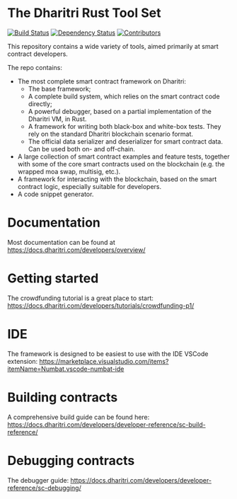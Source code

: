 # The Dharitri Rust Tool Set


[![Build Status](https://img.shields.io/github/actions/workflow/status/dharitri/drt-sdk-rs/actions.yml?branch=master)](https://github.com/TerraDharitri/drt-sdk-rs/actions/workflows/actions.yml?query=branch%3Amaster) [![Dependency Status](https://deps.rs/repo/github/dharitri/drt-sdk-rs/status.svg)](https://deps.rs/repo/github/dharitri/drt-sdk-rs) [![Contributors](https://img.shields.io/github/contributors/dharitri/drt-sdk-rs)](https://github.com/TerraDharitri/drt-sdk-rs/graphs/contributors)

This repository contains a wide variety of tools, aimed primarily at smart contract developers.

The repo contains:
- The most complete smart contract framework on Dharitri:
    - The base framework;
    - A complete build system, which relies on the smart contract code directly;
    - A powerful debugger, based on a partial implementation of the Dharitri VM, in Rust.
    - A framework for writing both black-box and white-box tests. They rely on the standard Dharitri blockchain scenario format.
    - The official data serializer and deserializer for smart contract data. Can be used both on- and off-chain.
- A large collection of smart contract examples and feature tests, together with some of the core smart contracts used on the blockchain (e.g. the wrapped moa swap, multisig, etc.).
- A framework for interacting with the blockchain, based on the smart contract logic, especially suitable for developers.
- A code snippet generator.

# Documentation

Most documentation can be found at https://docs.dharitri.com/developers/overview/

# Getting started

The crowdfunding tutorial is a great place to start: https://docs.dharitri.com/developers/tutorials/crowdfunding-p1/

# IDE

The framework is designed to be easiest to use with the IDE VSCode extension: https://marketplace.visualstudio.com/items?itemName=Numbat.vscode-numbat-ide

# Building contracts

A comprehensive build guide can be found here: https://docs.dharitri.com/developers/developer-reference/sc-build-reference/

# Debugging contracts

The debugger guide: https://docs.dharitri.com/developers/developer-reference/sc-debugging/
